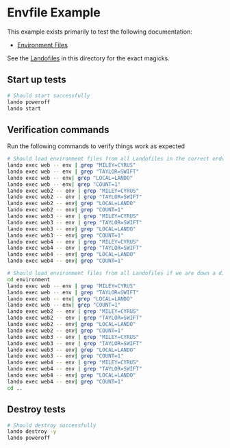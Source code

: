 # Envfile Example

This example exists primarily to test the following documentation:

* [Environment Files](https://docs.lando.dev/config/env.html#environment-files)

See the [Landofiles](https://docs.lando.dev/config/lando.html) in this directory for the exact magicks.

## Start up tests

```bash
# Should start successfully
lando poweroff
lando start
```

## Verification commands

Run the following commands to verify things work as expected

```bash
# Should load environment files from all Landofiles in the correct order
lando exec web -- env | grep "MILEY=CYRUS"
lando exec web -- env | grep "TAYLOR=SWIFT"
lando exec web -- env| grep "LOCAL=LANDO"
lando exec web -- env| grep "COUNT=1"
lando exec web2 -- env | grep "MILEY=CYRUS"
lando exec web2 -- env | grep "TAYLOR=SWIFT"
lando exec web2 -- env| grep "LOCAL=LANDO"
lando exec web2 -- env| grep "COUNT=1"
lando exec web3 -- env | grep "MILEY=CYRUS"
lando exec web3 -- env | grep "TAYLOR=SWIFT"
lando exec web3 -- env| grep "LOCAL=LANDO"
lando exec web3 -- env| grep "COUNT=1"
lando exec web4 -- env | grep "MILEY=CYRUS"
lando exec web4 -- env | grep "TAYLOR=SWIFT"
lando exec web4 -- env| grep "LOCAL=LANDO"
lando exec web4 -- env| grep "COUNT=1"

# Should load environment files from all Landofiles if we are down a directory
cd environment
lando exec web -- env | grep "MILEY=CYRUS"
lando exec web -- env | grep "TAYLOR=SWIFT"
lando exec web -- env| grep "LOCAL=LANDO"
lando exec web -- env| grep "COUNT=1"
lando exec web2 -- env | grep "MILEY=CYRUS"
lando exec web2 -- env | grep "TAYLOR=SWIFT"
lando exec web2 -- env| grep "LOCAL=LANDO"
lando exec web2 -- env| grep "COUNT=1"
lando exec web3 -- env | grep "MILEY=CYRUS"
lando exec web3 -- env | grep "TAYLOR=SWIFT"
lando exec web3 -- env| grep "LOCAL=LANDO"
lando exec web3 -- env| grep "COUNT=1"
lando exec web4 -- env | grep "MILEY=CYRUS"
lando exec web4 -- env | grep "TAYLOR=SWIFT"
lando exec web4 -- env| grep "LOCAL=LANDO"
lando exec web4 -- env| grep "COUNT=1"
cd ..
```

## Destroy tests

```bash
# Should destroy successfully
lando destroy -y
lando poweroff
```
